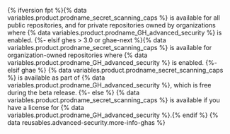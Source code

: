 {% ifversion fpt %}{% data variables.product.prodname_secret_scanning_caps %} is available for all public repositories, and for private repositories owned by organizations where {% data variables.product.prodname_GH_advanced_security %} is enabled.
{%- elsif ghes > 3.0 or ghae-next %}{% data variables.product.prodname_secret_scanning_caps %} is available for organization-owned repositories where {% data variables.product.prodname_GH_advanced_security %} is enabled.
{%- elsif ghae %}
{% data variables.product.prodname_secret_scanning_caps %} is available as part of {% data variables.product.prodname_GH_advanced_security %}, which is free during the beta release.
{%- else %}
{% data variables.product.prodname_secret_scanning_caps %} is available if you have a license for {% data variables.product.prodname_GH_advanced_security %}.{% endif %} {% data reusables.advanced-security.more-info-ghas %}
